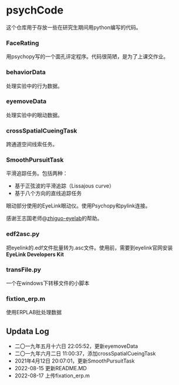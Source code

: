 # psychCode
这个仓库用于存放一些在研究生期间用python编写的代码。

### FaceRating

用psychopy写的一个面孔评定程序。代码很简陋，是为了上课交作业。

### behaviorData

处理实验中的行为数据。

### eyemoveData

处理实验中的眼动数据。

### crossSpatialCueingTask

跨通道空间线索任务。

### SmoothPursuitTask

平滑追踪任务。包括两种：

- 基于正弦波的平滑追踪（Lissajous curve）
- 基于八个方向的直线追踪任务

眼动部分使用的EyeLink眼动仪。使用Psychopy和pylink连接。

感谢王志国老师@[zhiguo-eyelab](https://github.com/zhiguo-eyelab)的帮助。

### edf2asc.py
把eyelink的.edf文件批量转为.asc文件。使用前，需要到eyelink官网安装**EyeLink Developers Kit** 

### transFile.py
一个在windows下转移文件的小脚本

### fixtion_erp.m
使用ERPLAB批处理数据

## Updata Log

- 二〇一九年五月十六日 22:05:52，更新eyemoveData
- 二〇一九年六月二日 11:00:37，添加crossSpatialCueingTask
- 2021年4月12日 20:07:01，更新SmoothPursuitTask
- 2022-08-15 更新README.MD
- 2022-08-17 上传fixation_erp.m
